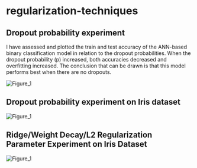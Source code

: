 # regularization-techniques
## Dropout probability experiment
I have assessed and plotted the train and test accuracy of the ANN-based binary classification model in relation to the dropout probabilities. When the dropout probability (p) increased, both accuracies decreased and overfitting increased. The conclusion that can be drawn is that this model performs best when there are no dropouts.  

![Figure_1](https://github.com/nishit3/regularization-techniques/assets/90385616/a695b10d-2e0f-40b8-92e7-c6b32bccbd29)

## Dropout probability experiment on Iris dataset
![Figure_1](https://github.com/nishit3/regularization-techniques/assets/90385616/0c64918b-de89-4e2d-88eb-65df263a57d0)

## Ridge/Weight Decay/L2 Regularization Parameter Experiment on Iris Dataset
![Figure_1](https://github.com/nishit3/regularization-techniques/assets/90385616/02be70da-62c8-4b30-a2b6-752e224b4599)

